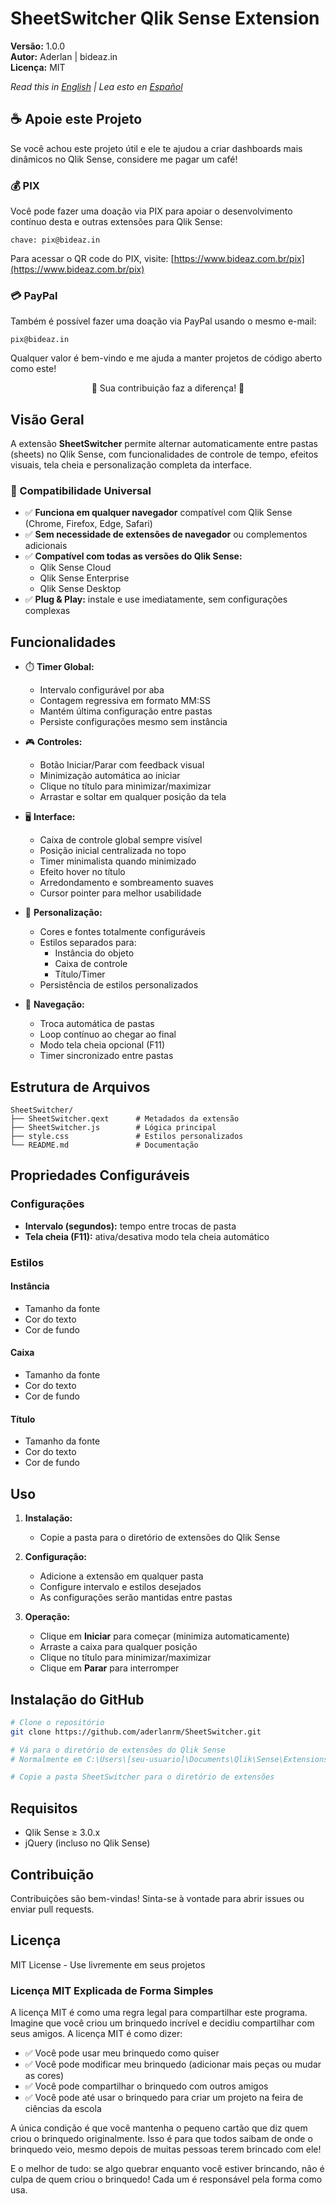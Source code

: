 # SheetSwitcher Qlik Sense Extension

**Versão:** 1.0.0  
**Autor:** Aderlan | bideaz.in  
**Licença:** MIT

*Read this in [English](README_EN.md) | Lea esto en [Español](README_ES.md)*

## ☕ Apoie este Projeto

Se você achou este projeto útil e ele te ajudou a criar dashboards mais dinâmicos no Qlik Sense, considere me pagar um café! 

### 💰 PIX

Você pode fazer uma doação via PIX para apoiar o desenvolvimento contínuo desta e outras extensões para Qlik Sense:

```
chave: pix@bideaz.in
```

Para acessar o QR code do PIX, visite: [https://www.bideaz.com.br/pix](https://www.bideaz.com.br/pix)

### 💳 PayPal

Também é possível fazer uma doação via PayPal usando o mesmo e-mail:

```
pix@bideaz.in
```

Qualquer valor é bem-vindo e me ajuda a manter projetos de código aberto como este!

<p align="center">
🙏 Sua contribuição faz a diferença! 🙏
</p>

## Visão Geral

A extensão **SheetSwitcher** permite alternar automaticamente entre pastas (sheets) no Qlik Sense, com funcionalidades de controle de tempo, efeitos visuais, tela cheia e personalização completa da interface.

### 💯 Compatibilidade Universal

- ✅ **Funciona em qualquer navegador** compatível com Qlik Sense (Chrome, Firefox, Edge, Safari)
- ✅ **Sem necessidade de extensões de navegador** ou complementos adicionais
- ✅ **Compatível com todas as versões do Qlik Sense:**
  - Qlik Sense Cloud
  - Qlik Sense Enterprise
  - Qlik Sense Desktop 
- ✅ **Plug & Play:** instale e use imediatamente, sem configurações complexas

## Funcionalidades

- ⏱️ **Timer Global:** 
  - Intervalo configurável por aba
  - Contagem regressiva em formato MM:SS
  - Mantém última configuração entre pastas
  - Persiste configurações mesmo sem instância

- 🎮 **Controles:**
  - Botão Iniciar/Parar com feedback visual
  - Minimização automática ao iniciar
  - Clique no título para minimizar/maximizar
  - Arrastar e soltar em qualquer posição da tela

- 🖥️ **Interface:**
  - Caixa de controle global sempre visível
  - Posição inicial centralizada no topo
  - Timer minimalista quando minimizado
  - Efeito hover no título
  - Arredondamento e sombreamento suaves
  - Cursor pointer para melhor usabilidade

- 🎨 **Personalização:**
  - Cores e fontes totalmente configuráveis
  - Estilos separados para:
    - Instância do objeto
    - Caixa de controle
    - Título/Timer
  - Persistência de estilos personalizados

- 🔄 **Navegação:**
  - Troca automática de pastas
  - Loop contínuo ao chegar ao final
  - Modo tela cheia opcional (F11)
  - Timer sincronizado entre pastas

## Estrutura de Arquivos

```
SheetSwitcher/
├── SheetSwitcher.qext      # Metadados da extensão
├── SheetSwitcher.js        # Lógica principal
├── style.css               # Estilos personalizados
└── README.md               # Documentação
```

## Propriedades Configuráveis

### Configurações
- **Intervalo (segundos):** tempo entre trocas de pasta
- **Tela cheia (F11):** ativa/desativa modo tela cheia automático

### Estilos
#### Instância
- Tamanho da fonte
- Cor do texto
- Cor de fundo

#### Caixa
- Tamanho da fonte
- Cor do texto
- Cor de fundo

#### Título
- Tamanho da fonte
- Cor do texto
- Cor de fundo

## Uso

1. **Instalação:**
   - Copie a pasta para o diretório de extensões do Qlik Sense

2. **Configuração:**
   - Adicione a extensão em qualquer pasta
   - Configure intervalo e estilos desejados
   - As configurações serão mantidas entre pastas

3. **Operação:**
   - Clique em **Iniciar** para começar (minimiza automaticamente)
   - Arraste a caixa para qualquer posição
   - Clique no título para minimizar/maximizar
   - Clique em **Parar** para interromper

## Instalação do GitHub

```bash
# Clone o repositório
git clone https://github.com/aderlanrm/SheetSwitcher.git

# Vá para o diretório de extensões do Qlik Sense
# Normalmente em C:\Users\[seu-usuario]\Documents\Qlik\Sense\Extensions

# Copie a pasta SheetSwitcher para o diretório de extensões
```

## Requisitos

- Qlik Sense ≥ 3.0.x
- jQuery (incluso no Qlik Sense)

## Contribuição

Contribuições são bem-vindas! Sinta-se à vontade para abrir issues ou enviar pull requests.

## Licença

MIT License - Use livremente em seus projetos

### Licença MIT Explicada de Forma Simples

A licença MIT é como uma regra legal para compartilhar este programa. Imagine que você criou um brinquedo incrível e decidiu compartilhar com seus amigos. A licença MIT é como dizer:

- ✅ Você pode usar meu brinquedo como quiser
- ✅ Você pode modificar meu brinquedo (adicionar mais peças ou mudar as cores)
- ✅ Você pode compartilhar o brinquedo com outros amigos
- ✅ Você pode até usar o brinquedo para criar um projeto na feira de ciências da escola

A única condição é que você mantenha o pequeno cartão que diz quem criou o brinquedo originalmente. Isso é para que todos saibam de onde o brinquedo veio, mesmo depois de muitas pessoas terem brincado com ele!

E o melhor de tudo: se algo quebrar enquanto você estiver brincando, não é culpa de quem criou o brinquedo! Cada um é responsável pela forma como usa.
